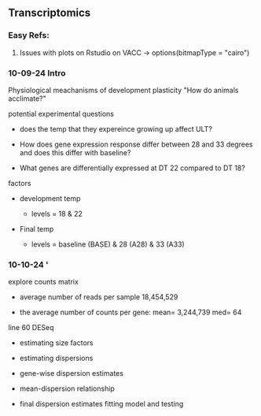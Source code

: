 ## Transcriptomics

### Easy Refs:

1.  Issues with plots on Rstudio on VACC -\> options(bitmapType = "cairo")

### 

### 10-09-24 Intro

Physiological meachanisms of development plasticity "How do animals acclimate?"

potential experimental questions

-   does the temp that they expereince growing up affect ULT?

-   How does gene expression response differ between 28 and 33 degrees and does this differ with baseline?

-   What genes are differentially expressed at DT 22 compared to DT 18?

factors

-   development temp

    -   levels = 18 & 22

-   Final temp

    -   levels = baseline (BASE) & 28 (A28) & 33 (A33)

### 10-10-24 '

explore counts matrix

-   average number of reads per sample 18,454,529

-   the average number of counts per gene: mean= 3,244,739 med= 64

line 60 DESeq

-   estimating size factors

-   estimating dispersions

-   gene-wise dispersion estimates

-   mean-dispersion relationship

-   final dispersion estimates fitting model and testing
